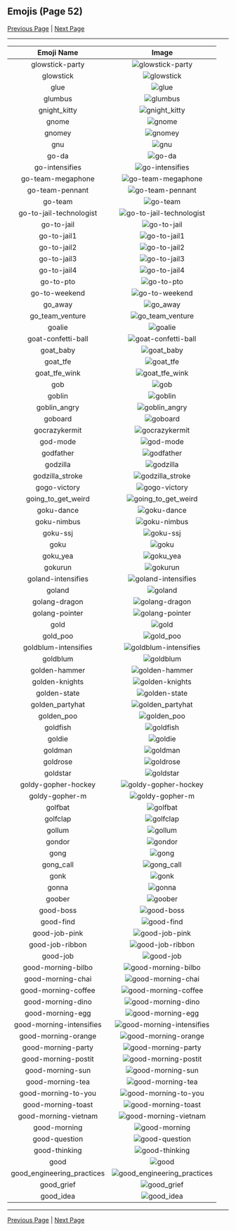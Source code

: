 
## Emojis (Page 52)

[Previous Page](/docs/hc/page-g-0051.md)
  | [Next Page](/docs/hc/page-g-0053.md)

<hr />

|Emoji Name|Image|
| :-: | :-: |
|glowstick-party| ![glowstick-party](/emojis/hc/glowstick-party.gif)|
|glowstick| ![glowstick](/emojis/hc/glowstick.png)|
|glue| ![glue](/emojis/hc/glue.jpg)|
|glumbus| ![glumbus](/emojis/hc/glumbus.png)|
|gnight_kitty| ![gnight_kitty](/emojis/hc/gnight_kitty.png)|
|gnome| ![gnome](/emojis/hc/gnome.png)|
|gnomey| ![gnomey](/emojis/hc/gnomey.png)|
|gnu| ![gnu](/emojis/hc/gnu.png)|
|go-da| ![go-da](/emojis/hc/go-da.png)|
|go-intensifies| ![go-intensifies](/emojis/hc/go-intensifies.gif)|
|go-team-megaphone| ![go-team-megaphone](/emojis/hc/go-team-megaphone.png)|
|go-team-pennant| ![go-team-pennant](/emojis/hc/go-team-pennant.png)|
|go-team| ![go-team](/emojis/hc/go-team.gif)|
|go-to-jail-technologist| ![go-to-jail-technologist](/emojis/hc/go-to-jail-technologist.png)|
|go-to-jail| ![go-to-jail](/emojis/hc/go-to-jail.jpg)|
|go-to-jail1| ![go-to-jail1](/emojis/hc/go-to-jail1.png)|
|go-to-jail2| ![go-to-jail2](/emojis/hc/go-to-jail2.png)|
|go-to-jail3| ![go-to-jail3](/emojis/hc/go-to-jail3.png)|
|go-to-jail4| ![go-to-jail4](/emojis/hc/go-to-jail4.png)|
|go-to-pto| ![go-to-pto](/emojis/hc/go-to-pto.png)|
|go-to-weekend| ![go-to-weekend](/emojis/hc/go-to-weekend.gif)|
|go_away| ![go_away](/emojis/hc/go_away.gif)|
|go_team_venture| ![go_team_venture](/emojis/hc/go_team_venture.gif)|
|goalie| ![goalie](/emojis/hc/goalie.png)|
|goat-confetti-ball| ![goat-confetti-ball](/emojis/hc/goat-confetti-ball.png)|
|goat_baby| ![goat_baby](/emojis/hc/goat_baby.gif)|
|goat_tfe| ![goat_tfe](/emojis/hc/goat_tfe.png)|
|goat_tfe_wink| ![goat_tfe_wink](/emojis/hc/goat_tfe_wink.png)|
|gob| ![gob](/emojis/hc/gob.jpg)|
|goblin| ![goblin](/emojis/hc/goblin.jpg)|
|goblin_angry| ![goblin_angry](/emojis/hc/goblin_angry.gif)|
|goboard| ![goboard](/emojis/hc/goboard.png)|
|gocrazykermit| ![gocrazykermit](/emojis/hc/gocrazykermit.gif)|
|god-mode| ![god-mode](/emojis/hc/god-mode.png)|
|godfather| ![godfather](/emojis/hc/godfather.png)|
|godzilla| ![godzilla](/emojis/hc/godzilla.jpg)|
|godzilla_stroke| ![godzilla_stroke](/emojis/hc/godzilla_stroke.png)|
|gogo-victory| ![gogo-victory](/emojis/hc/gogo-victory.gif)|
|going_to_get_weird| ![going_to_get_weird](/emojis/hc/going_to_get_weird.jpg)|
|goku-dance| ![goku-dance](/emojis/hc/goku-dance.gif)|
|goku-nimbus| ![goku-nimbus](/emojis/hc/goku-nimbus.gif)|
|goku-ssj| ![goku-ssj](/emojis/hc/goku-ssj.png)|
|goku| ![goku](/emojis/hc/goku.gif)|
|goku_yea| ![goku_yea](/emojis/hc/goku_yea.png)|
|gokurun| ![gokurun](/emojis/hc/gokurun.gif)|
|goland-intensifies| ![goland-intensifies](/emojis/hc/goland-intensifies.gif)|
|goland| ![goland](/emojis/hc/goland.png)|
|golang-dragon| ![golang-dragon](/emojis/hc/golang-dragon.png)|
|golang-pointer| ![golang-pointer](/emojis/hc/golang-pointer.png)|
|gold| ![gold](/emojis/hc/gold.jpg)|
|gold_poo| ![gold_poo](/emojis/hc/gold_poo.png)|
|goldblum-intensifies| ![goldblum-intensifies](/emojis/hc/goldblum-intensifies.gif)|
|goldblum| ![goldblum](/emojis/hc/goldblum.png)|
|golden-hammer| ![golden-hammer](/emojis/hc/golden-hammer.png)|
|golden-knights| ![golden-knights](/emojis/hc/golden-knights.png)|
|golden-state| ![golden-state](/emojis/hc/golden-state.png)|
|golden_partyhat| ![golden_partyhat](/emojis/hc/golden_partyhat.png)|
|golden_poo| ![golden_poo](/emojis/hc/golden_poo.png)|
|goldfish| ![goldfish](/emojis/hc/goldfish.jpg)|
|goldie| ![goldie](/emojis/hc/goldie.png)|
|goldman| ![goldman](/emojis/hc/goldman.png)|
|goldrose| ![goldrose](/emojis/hc/goldrose.png)|
|goldstar| ![goldstar](/emojis/hc/goldstar.png)|
|goldy-gopher-hockey| ![goldy-gopher-hockey](/emojis/hc/goldy-gopher-hockey.png)|
|goldy-gopher-m| ![goldy-gopher-m](/emojis/hc/goldy-gopher-m.png)|
|golfbat| ![golfbat](/emojis/hc/golfbat.png)|
|golfclap| ![golfclap](/emojis/hc/golfclap.gif)|
|gollum| ![gollum](/emojis/hc/gollum.png)|
|gondor| ![gondor](/emojis/hc/gondor.png)|
|gong| ![gong](/emojis/hc/gong.png)|
|gong_call| ![gong_call](/emojis/hc/gong_call.png)|
|gonk| ![gonk](/emojis/hc/gonk.gif)|
|gonna| ![gonna](/emojis/hc/gonna.jpg)|
|goober| ![goober](/emojis/hc/goober.png)|
|good-boss| ![good-boss](/emojis/hc/good-boss.png)|
|good-find| ![good-find](/emojis/hc/good-find.png)|
|good-job-pink| ![good-job-pink](/emojis/hc/good-job-pink.png)|
|good-job-ribbon| ![good-job-ribbon](/emojis/hc/good-job-ribbon.png)|
|good-job| ![good-job](/emojis/hc/good-job.gif)|
|good-morning-bilbo| ![good-morning-bilbo](/emojis/hc/good-morning-bilbo.gif)|
|good-morning-chai| ![good-morning-chai](/emojis/hc/good-morning-chai.jpg)|
|good-morning-coffee| ![good-morning-coffee](/emojis/hc/good-morning-coffee.gif)|
|good-morning-dino| ![good-morning-dino](/emojis/hc/good-morning-dino.gif)|
|good-morning-egg| ![good-morning-egg](/emojis/hc/good-morning-egg.gif)|
|good-morning-intensifies| ![good-morning-intensifies](/emojis/hc/good-morning-intensifies.gif)|
|good-morning-orange| ![good-morning-orange](/emojis/hc/good-morning-orange.gif)|
|good-morning-party| ![good-morning-party](/emojis/hc/good-morning-party.gif)|
|good-morning-postit| ![good-morning-postit](/emojis/hc/good-morning-postit.png)|
|good-morning-sun| ![good-morning-sun](/emojis/hc/good-morning-sun.png)|
|good-morning-tea| ![good-morning-tea](/emojis/hc/good-morning-tea.jpg)|
|good-morning-to-you| ![good-morning-to-you](/emojis/hc/good-morning-to-you.gif)|
|good-morning-toast| ![good-morning-toast](/emojis/hc/good-morning-toast.gif)|
|good-morning-vietnam| ![good-morning-vietnam](/emojis/hc/good-morning-vietnam.gif)|
|good-morning| ![good-morning](/emojis/hc/good-morning.png)|
|good-question| ![good-question](/emojis/hc/good-question.gif)|
|good-thinking| ![good-thinking](/emojis/hc/good-thinking.png)|
|good| ![good](/emojis/hc/good.png)|
|good_engineering_practices| ![good_engineering_practices](/emojis/hc/good_engineering_practices.png)|
|good_grief| ![good_grief](/emojis/hc/good_grief.png)|
|good_idea| ![good_idea](/emojis/hc/good_idea.gif)|

<hr/>

[Previous Page](/docs/hc/page-g-0051.md)
  | [Next Page](/docs/hc/page-g-0053.md)